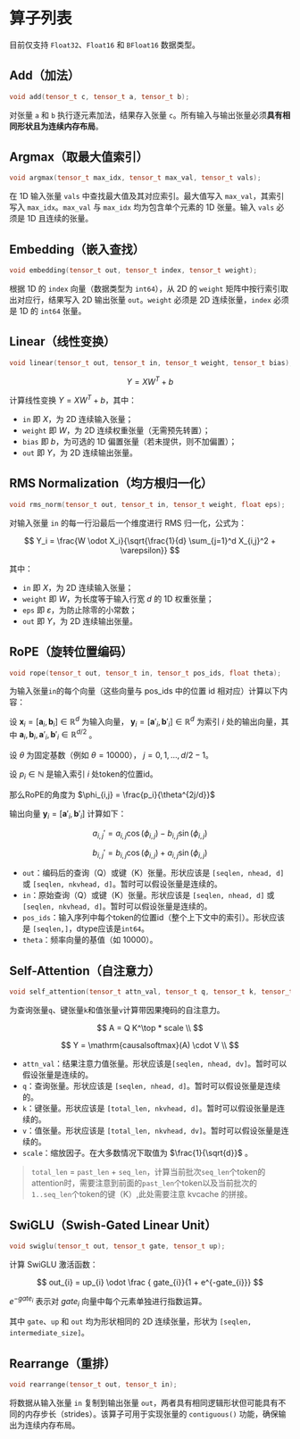 # 算子列表
目前仅支持 `Float32`、`Float16` 和 `BFloat16` 数据类型。

## Add（加法）

```cpp
void add(tensor_t c, tensor_t a, tensor_t b);
```

对张量 `a` 和 `b` 执行逐元素加法，结果存入张量 `c`。所有输入与输出张量必须**具有相同形状且为连续内存布局**。

## Argmax（取最大值索引）

```cpp
void argmax(tensor_t max_idx, tensor_t max_val, tensor_t vals);
```

在 1D 输入张量 `vals` 中查找最大值及其对应索引。最大值写入 `max_val`，其索引写入 `max_idx`。`max_val` 与 `max_idx` 均为包含单个元素的 1D 张量。输入 `vals` 必须是 1D 且连续的张量。

## Embedding（嵌入查找）

```cpp
void embedding(tensor_t out, tensor_t index, tensor_t weight);
```

根据 1D 的 `index` 向量（数据类型为 `int64`），从 2D 的 `weight` 矩阵中按行索引取出对应行，结果写入 2D 输出张量 `out`。`weight` 必须是 2D 连续张量，`index` 必须是 1D 的 `int64` 张量。

## Linear（线性变换）

```cpp
void linear(tensor_t out, tensor_t in, tensor_t weight, tensor_t bias);
```

$$ Y = XW^T + b $$

计算线性变换 $Y = XW^T + b$，其中：

- `in` 即 $X$，为 2D 连续输入张量；
- `weight` 即 $W$，为 2D 连续权重张量（无需预先转置）；
- `bias` 即 $b$，为可选的 1D 偏置张量（若未提供，则不加偏置）；
- `out` 即 $Y$，为 2D 连续输出张量。

## RMS Normalization（均方根归一化）

```cpp
void rms_norm(tensor_t out, tensor_t in, tensor_t weight, float eps);
```

对输入张量 `in` 的每一行沿最后一个维度进行 RMS 归一化，公式为：

$$
Y_i = \frac{W \odot  X_i}{\sqrt{\frac{1}{d} \sum_{j=1}^d X_{i,j}^2 + \varepsilon}}
$$

其中：

- `in` 即 $X$，为 2D 连续输入张量；
- `weight` 即 $W$，为长度等于输入行宽 $d$ 的 1D 权重张量；
- `eps` 即 $\varepsilon$，为防止除零的小常数；
- `out` 即 $Y$，为 2D 连续输出张量。

## RoPE（旋转位置编码）

```cpp
void rope(tensor_t out, tensor_t in, tensor_t pos_ids, float theta);
```
为输入张量`in`的每个向量（这些向量与 pos_ids 中的位置 id 相对应）计算以下内容：

设 $\mathbf{x}_i = [\mathbf{a}_i, \mathbf{b}_i] \in \mathbb{R}^d$ 为输入向量， $\mathbf{y}_i = [\mathbf{a}'_i, \mathbf{b}'_i] \in \mathbb{R}^d$ 为索引 $i$ 处的输出向量，其中 $\mathbf{a}_i, \mathbf{b}_i,\mathbf{a}'_i, \mathbf{b}'_i \in \mathbb{R}^{d/2}$ 。

设 $\theta$ 为固定基数（例如 $\theta = 10000$）， $j = 0, 1, \ldots, d/2 - 1$。

设 $p_i \in \mathbb{N}$ 是输入索引 $i$ 处token的位置id。

那么RoPE的角度为 $\phi_{i,j} = \frac{p_i}{\theta^{2j/d}}$

输出向量 $\mathbf{y}_i = [\mathbf{a}'_i, \mathbf{b}'_i]$ 计算如下：

$$a_{i,j}' = a_{i,j} \cos(\phi_{i,j}) - b_{i,j} \sin(\phi_{i,j})$$

$$b_{i,j}' = b_{i,j} \cos(\phi_{i,j}) + a_{i,j} \sin(\phi_{i,j})$$

- `out`：编码后的查询（Q）或键（K）张量。形状应该是 `[seqlen, nhead, d]` 或 `[seqlen, nkvhead, d]`。暂时可以假设张量是连续的。
- `in`：原始查询（Q）或键（K）张量。形状应该是 `[seqlen, nhead, d]` 或 `[seqlen, nkvhead, d]`。暂时可以假设张量是连续的。
- `pos_ids`：输入序列中每个token的位置id（整个上下文中的索引）。形状应该是 `[seqlen,]`，dtype应该是`int64`。
- `theta`：频率向量的基值（如 10000）。
## Self-Attention（自注意力）

```cpp
void self_attention(tensor_t attn_val, tensor_t q, tensor_t k, tensor_t v, float scale);
```
为查询张量`q`、键张量`k`和值张量`v`计算带因果掩码的自注意力。

$$
A = Q K^\top * scale \\
$$

$$
Y = \mathrm{causalsoftmax}(A) \cdot V \\
$$

- `attn_val`：结果注意力值张量。形状应该是`[seqlen, nhead, dv]`。暂时可以假设张量是连续的。
- `q`：查询张量。形状应该是 `[seqlen, nhead, d]`。暂时可以假设张量是连续的。
- `k`：键张量。形状应该是 `[total_len, nkvhead, d]`。暂时可以假设张量是连续的。
- `v`：值张量。形状应该是 `[total_len, nkvhead, dv]`。暂时可以假设张量是连续的。
- `scale`：缩放因子。在大多数情况下取值为 $\frac{1}{\sqrt{d}}$ 。

> `total_len` = `past_len` + `seq_len`，计算当前批次`seq_len`个token的attention时，需要注意到前面的`past_len`个token以及当前批次的`1..seq_len`个token的键（K）,此处需要注意 kvcache 的拼接。

## SwiGLU（Swish-Gated Linear Unit）

```cpp
void swiglu(tensor_t out, tensor_t gate, tensor_t up);
```

计算 SwiGLU 激活函数：

$$
out_{i} = up_{i} \odot \frac { gate_{i}}{1 + e^{-gate_{i}}}
$$

$e^{−gate_i}$ 表示对 $gate_i$ 向量中每个元素单独进行指数运算。

其中 `gate`、`up` 和 `out` 均为形状相同的 2D 连续张量，形状为 `[seqlen, intermediate_size]`。

## Rearrange（重排）

```cpp
void rearrange(tensor_t out, tensor_t in);
```

将数据从输入张量 `in` 复制到输出张量 `out`，两者具有相同逻辑形状但可能具有不同的内存步长（strides）。该算子可用于实现张量的 `contiguous()` 功能，确保输出为连续内存布局。